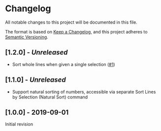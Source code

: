 # Changelog

All notable changes to this project will be documented in this file.

The format is based on [Keep a Changelog](https://keepachangelog.com/en/1.0.0/),
and this project adheres to [Semantic Versioning](https://semver.org/spec/v2.0.0.html).

## [1.2.0] - _Unreleased_

- Sort whole lines when given a single selection ([#1](https://github.com/earshinov/vscode-sort-lines-by-selection/issues/1))

## [1.1.0] - _Unreleased_

- Support natural sorting of numbers, accessible via separate Sort Lines by Selection (Natural Sort) command

## [1.0.0] - 2019-09-01

Initial revision
